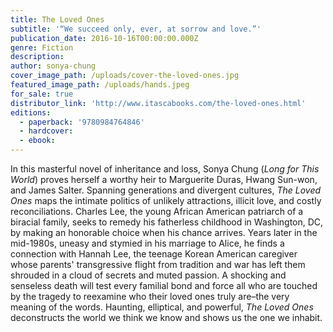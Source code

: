 ```yaml
---
title: The Loved Ones
subtitle: '“We succeed only, ever, at sorrow and love.”'
publication_date: 2016-10-16T00:00:00.000Z
genre: Fiction
description:
author: sonya-chung
cover_image_path: /uploads/cover-the-loved-ones.jpg
featured_image_path: /uploads/hands.jpeg
for_sale: true
distributor_link: 'http://www.itascabooks.com/the-loved-ones.html'
editions:
  - paperback: '9780984764846'
  - hardcover:
  - ebook:
---
```



In this masterful novel of inheritance and loss, Sonya Chung (*Long for This World*) proves herself a worthy heir to Marguerite Duras, Hwang Sun-won, and James Salter. Spanning generations and divergent cultures, *The Loved Ones* maps the intimate politics of unlikely attractions, illicit love, and costly reconciliations. Charles Lee, the young African American patriarch of a biracial family, seeks to remedy his fatherless childhood in Washington, DC, by making an honorable choice when his chance arrives. Years later in the mid-1980s, uneasy and stymied in his marriage to Alice, he finds a connection with Hannah Lee, the teenage Korean American caregiver whose parents' transgressive flight from tradition and war has left them shrouded in a cloud of secrets and muted passion. A shocking and senseless death will test every familial bond and force all who are touched by the tragedy to reexamine who their loved ones truly are–the very meaning of the words. Haunting, elliptical, and powerful, *The Loved Ones* deconstructs the world we think we know and shows us the one we inhabit.